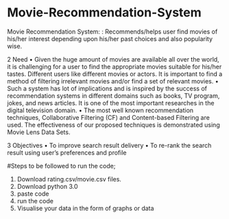 # Movie-Recommendation-System
Movie Recommendation System: : Recommends/helps user find movies of his/her interest depending upon his/her past choices and also popularity wise.

2 Need
•	Given the huge amount of movies are available all over the world, it is challenging for a user to find the appropriate movies suitable for his/her tastes. Different users like different movies or actors. It is important to find a method of filtering irrelevant movies and/or find a set of relevant movies.
•	Such a system has lot of implications and is inspired by the success of recommendation systems in different domains such as books, TV program, jokes, and news articles. It is one of the most important researches in the digital television domain.
•	The most well known recommendation techniques, Collaborative Filtering (CF) and Content-based Filtering are used.  The effectiveness of our proposed techniques is demonstrated using Movie Lens Data Sets. 


3 Objectives
•	To improve search result delivery
•	To re-rank the search result using user’s preferences and profile

#Steps to be followed to run the code;
1. Download rating.csv/movie.csv files.
1. Download python 3.0
2. paste code 
3. run the code
4. Visualise your data in the form of graphs or data
